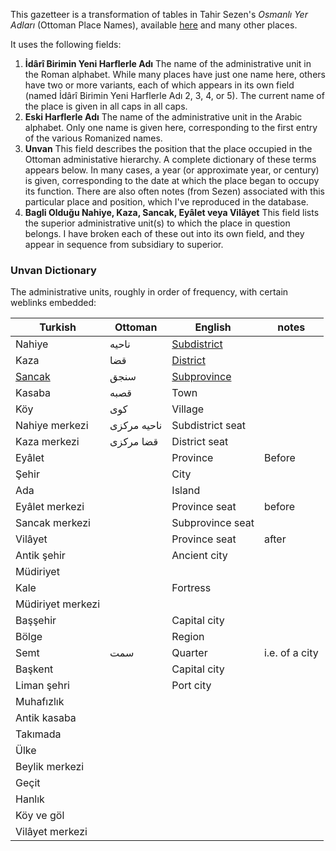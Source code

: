 This gazetteer is a transformation of tables in Tahir Sezen's *Osmanlı Yer Adları* (Ottoman Place Names), available [here](http://www.os-ar.com/osmanli_yer_isimleri.pdf) and many other places.

It uses the following fields:

1. **İdârî Birimin Yeni Harflerle Adı** The name of the administrative unit in the Roman alphabet. While many places have just one name here, others have two or more variants, each of which appears in its own field (named İdârî Birimin Yeni Harflerle Adı 2, 3, 4, or 5). The current name of the place is given in all caps in all caps.
2. **Eski Harflerle Adı** The name of the administrative unit in the Arabic alphabet. Only one name is given here, corresponding to the first entry of the various Romanized names.
3. **Unvan** This field describes the position that the place occupied in the Ottoman administative hierarchy. A complete dictionary of these terms appears below. In many cases, a year (or approximate year, or century) is given, corresponding to the date at which the place began to occupy its function. There are also often notes (from Sezen) associated with this particular place and position, which I've reproduced in the database.
4. **Bagli Olduğu Nahiye, Kaza, Sancak, Eyâlet veya Vilâyet** This field lists the superior administrative unit(s) to which the place in question belongs. I have broken each of these out into its own field, and they appear in sequence from subsidiary to superior.

### Unvan Dictionary
The administrative units, roughly in order of frequency, with certain weblinks embedded:

Turkish|Ottoman|English|notes
---|---|---|---
Nahiye|ناحيه|[Subdistrict](https://en.wikipedia.org/wiki/Nahiye_%28Ottoman%29)
Kaza|قضا|[District](https://en.wikipedia.org/wiki/Kaza)|
[Sancak](https://tr.wikipedia.org/wiki/Sancak_%28y%C3%B6netim_b%C3%B6l%C3%BCm%C3%BC%29)|سنجق|[Subprovince](https://en.wikipedia.org/wiki/Sanjak)|
Kasaba|قصبه|Town|
Köy|كوى|Village|
Nahiye merkezi|ناحيه مركزى|Subdistrict seat|
Kaza merkezi|قضا مركزى|District seat|
Eyâlet||Province|Before
Şehir||City|
Ada||Island|
Eyâlet merkezi||Province seat|before
Sancak merkezi||Subprovince seat|
Vilâyet||Province seat|after
Antik şehir||Ancient city|
Müdiriyet|||
Kale||Fortress|
Müdiriyet merkezi|||
Başşehir||Capital city|
Bölge||Region|
Semt|سمت|Quarter|i.e. of a city
Başkent||Capital city
Liman şehri||Port city|
Muhafızlık|||
Antik kasaba|||
Takımada|||
Ülke|||
Beylik merkezi|||
Geçit|||
Hanlık|||
Köy ve göl|||
Vilâyet merkezi|||
